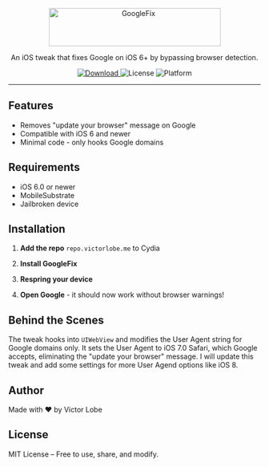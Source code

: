 <p align="center">
  <img width="343" height="76" alt="GoogleFix" src="http://storage.server.victorlobe.me/Cydia/packageIcons/GoogleFixIcon.png" />
</p>
<p align="center">
  An iOS tweak that fixes Google on iOS 6+ by bypassing browser detection.
</p>

<p align="center">
  <a href="https://github.com/victorlobe/GoogleFix/releases/latest">
    <img alt="Download" src="https://img.shields.io/badge/download-latest-blue?logo=apple" />
  </a>
  <img alt="License" src="https://img.shields.io/badge/license-MIT-green">
  <img alt="Platform" src="https://img.shields.io/badge/platform-iOS%206+-007AFF">
</p>

---

## Features

- Removes "update your browser" message on Google
- Compatible with iOS 6 and newer
- Minimal code - only hooks Google domains

## Requirements

- iOS 6.0 or newer
- MobileSubstrate
- Jailbroken device

## Installation

1. **Add the repo** `repo.victorlobe.me` to Cydia

2. **Install GoogleFix**

3. **Respring your device**

4. **Open Google** - it should now work without browser warnings!

## Behind the Scenes

The tweak hooks into `UIWebView` and modifies the User Agent string for Google domains only. It sets the User Agent to iOS 7.0 Safari, which Google accepts, eliminating the "update your browser" message. I will update this tweak and add some settings for more User Agend options like iOS 8.

## Author

Made with ❤️ by Victor Lobe

## License

MIT License – Free to use, share, and modify.